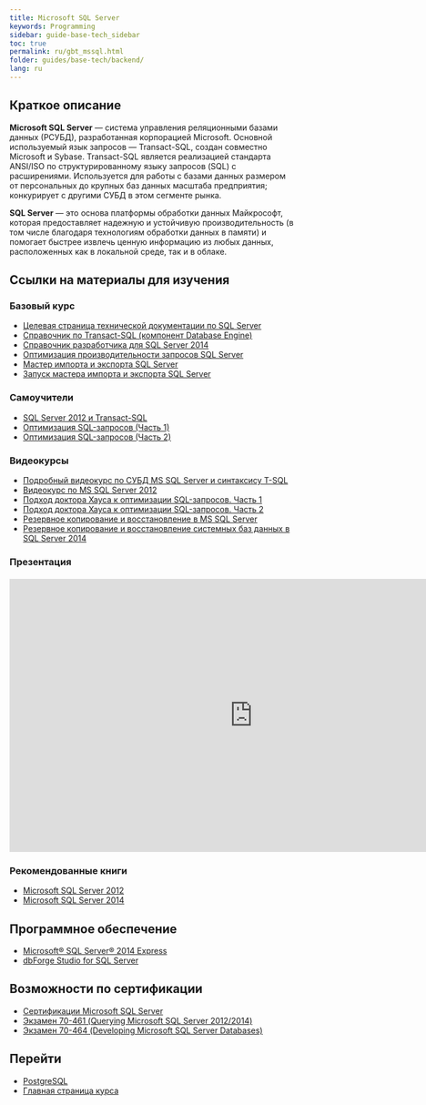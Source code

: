 ```yaml
---
title: Microsoft SQL Server
keywords: Programming
sidebar: guide-base-tech_sidebar
toc: true
permalink: ru/gbt_mssql.html
folder: guides/base-tech/backend/
lang: ru
---
```


## Краткое описание

**Microsoft SQL Server** — система управления реляционными базами данных (РСУБД), разработанная корпорацией Microsoft. Основной используемый язык запросов — Transact-SQL, создан совместно Microsoft и Sybase. Transact-SQL является реализацией стандарта ANSI/ISO по структурированному языку запросов (SQL) с расширениями. Используется для работы с базами данных размером от персональных до крупных баз данных масштаба предприятия; конкурирует с другими СУБД в этом сегменте рынка.

**SQL Server** — это основа платформы обработки данных Майкрософт, которая предоставляет надежную и устойчивую производительность (в том числе благодаря технологиям обработки данных в памяти) и помогает быстрее извлечь ценную информацию из любых данных, расположенных как в локальной среде, так и в облаке.

##  Ссылки на материалы для изучения

### Базовый курс

* [Целевая страница технической документации по SQL Server](https://msdn.microsoft.com/ru-ru/library/mt590198(v=sql.1).aspx)
* [Справочник по Transact-SQL (компонент Database Engine)](https://msdn.microsoft.com/ru-ru/library/bb510741.aspx)
* [Справочник разработчика для SQL Server 2014](https://msdn.microsoft.com/ru-ru/library/dd206988(v=sql.120).aspx)
* [Оптимизация производительности запросов SQL Server](https://technet.microsoft.com/ru-ru/library/2007.11.sqlquery.aspx)
* [Мастер импорта и экспорта SQL Server](https://msdn.microsoft.com/ru-ru/library/ms141209(v=sql.120).aspx)
* [Запуск мастера импорта и экспорта SQL Server](https://msdn.microsoft.com/ru-ru/library/ms140052(v=sql.120).aspx)

### Самоучители

* [SQL Server 2012 и Transact-SQL](https://professorweb.ru/my/sql-server/2012/level1/)
* [Оптимизация SQL-запросов (Часть 1)](http://ts-soft.ru/blog/sql-optimization-1)
* [Оптимизация SQL-запросов (Часть 2)](http://ts-soft.ru/blog/sql-optimization-2)

### Видеокурсы

* [Подробный видеокурс по СУБД MS SQL Server и синтаксису T-SQL](https://www.youtube.com/playlist?list=PLWCoo5SF-qANaHABEiNOJ-yBcmYqOEve1)
* [Видеокурс по MS SQL Server 2012](https://www.youtube.com/watch?v=N_z4dsJ3sbM&list=PLshd8LOTR60Fu5locACXWHQXU0M2Q509r)
* [Подход доктора Хауса к оптимизации SQL-запросов. Часть 1](https://www.lektorium.tv/lecture/14561)
* [Подход доктора Хауса к оптимизации SQL-запросов. Часть 2](https://www.lektorium.tv/lecture/14562)
* [Резервное копирование и восстановление в MS SQL Server](https://www.youtube.com/watch?v=hflRnP-1Ik0)
* [Резервное копирование и восстановление системных баз данных в SQL Server 2014](https://www.youtube.com/watch?v=Mm_71iKzf44)


### Презентация
<div class="thumb-wrap" style="margin-top: 20px; margin-bottom: 20px">
    <iframe width="854" height="480" src="https://www.youtube.com/embed/Ds8GCdhbu5g" frameborder="0" allowfullscreen></iframe>
</div>

### Рекомендованные книги

* [Microsoft SQL Server 2012](http://www.ozon.ru/context/detail/id/32125332/)
* [Microsoft SQL Server 2014](http://www.ozon.ru/context/detail/id/31350961/)

## Программное обеспечение

* [Microsoft® SQL Server® 2014 Express](https://www.microsoft.com/ru-ru/download/details.aspx?id=42299)
* [dbForge Studio for SQL Server](https://www.devart.com/ru/dbforge/sql/studio/)

## Возможности по сертификации

* [Сертификации Microsoft SQL Server](https://www.microsoft.com/ru-ru/learning/sql-certification.aspx)
* [Экзамен 70-461 (Querying Microsoft SQL Server 2012/2014)](https://www.microsoft.com/ru-ru/learning/exam-70-461.aspx)
* [Экзамен 70-464 (Developing Microsoft SQL Server Databases)](https://www.microsoft.com/ru-ru/learning/exam-70-464.aspx)

## Перейти

* [PostgreSQL](gbt_postgresql.html)
* [Главная страница курса](gbt_landing-page.html)

